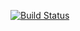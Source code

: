 [![Build Status](https://travis-ci.org/enotowombat/devops_project.svg?branch=master)](https://travis-ci.org/enotowombat/devops_project)
